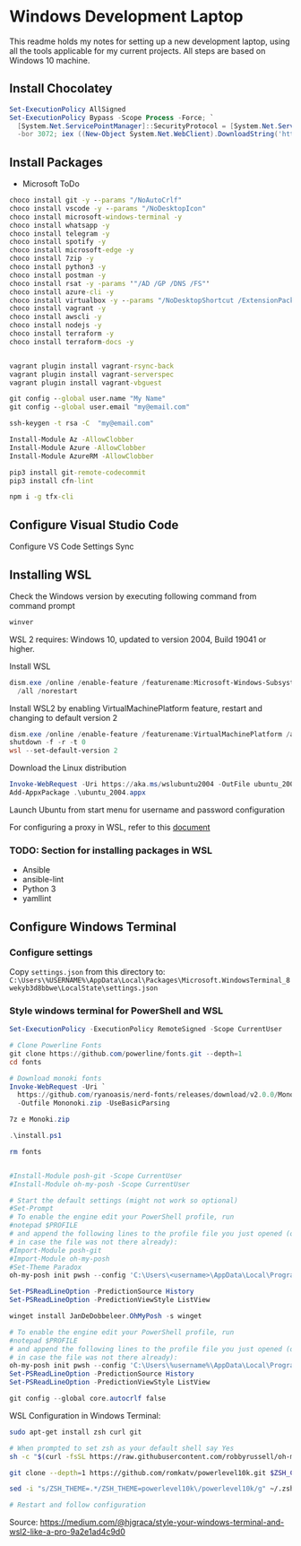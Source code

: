 # Windows Development Laptop

This readme holds my notes for setting up a new development laptop,
using all the tools applicable for my current projects.
All steps are based on Windows 10 machine.

## Install Chocolatey

```powershell
Set-ExecutionPolicy AllSigned
Set-ExecutionPolicy Bypass -Scope Process -Force; `
  [System.Net.ServicePointManager]::SecurityProtocol = [System.Net.ServicePointManager]::SecurityProtocol `
  -bor 3072; iex ((New-Object System.Net.WebClient).DownloadString('https://chocolatey.org/install.ps1'))
```

## Install Packages

* Microsoft ToDo

```cmd
choco install git -y --params "/NoAutoCrlf"
choco install vscode -y --params "/NoDesktopIcon"
choco install microsoft-windows-terminal -y
choco install whatsapp -y
choco install telegram -y
choco install spotify -y
choco install microsoft-edge -y
choco install 7zip -y
choco install python3 -y
choco install postman -y
choco install rsat -y -params '"/AD /GP /DNS /FS"'
choco install azure-cli -y
choco install virtualbox -y --params "/NoDesktopShortcut /ExtensionPack"
choco install vagrant -y
choco install awscli -y
choco install nodejs -y
choco install terraform -y
choco install terraform-docs -y


vagrant plugin install vagrant-rsync-back
vagrant plugin install vagrant-serverspec
vagrant plugin install vagrant-vbguest

git config --global user.name "My Name"
git config --global user.email "my@email.com"

ssh-keygen -t rsa -C  "my@email.com"

Install-Module Az -AllowClobber
Install-Module Azure -AllowClobber
Install-Module AzureRM -AllowClobber

pip3 install git-remote-codecommit
pip3 install cfn-lint

npm i -g tfx-cli
```

## Configure Visual Studio Code

Configure VS Code Settings Sync

## Installing WSL

Check the Windows version by executing following command from command prompt

```cmd
winver
```

WSL 2 requires: Windows 10, updated to version 2004, Build 19041 or higher.

Install WSL

```powershell
dism.exe /online /enable-feature /featurename:Microsoft-Windows-Subsystem-Linux `
  /all /norestart
```

Install WSL2 by enabling VirtualMachinePlatform feature, restart and changing to
default version 2

```powershell
dism.exe /online /enable-feature /featurename:VirtualMachinePlatform /all /norestart
shutdown -f -r -t 0
wsl --set-default-version 2
```

Download the Linux distribution

```powershell
Invoke-WebRequest -Uri https://aka.ms/wslubuntu2004 -OutFile ubuntu_2004.appx -UseBasicParsing
Add-AppxPackage .\ubuntu_2004.appx
```

Launch Ubuntu from start menu for username and password configuration

For configuring a proxy in WSL, refer to this [document](cntlm.md)

### TODO: Section for installing packages in WSL

* Ansible
* ansible-lint
* Python 3
* yamllint

## Configure Windows Terminal

### Configure settings

Copy `settings.json` from this directory to:
`C:\Users\%USERNAME%\AppData\Local\Packages\Microsoft.WindowsTerminal_8wekyb3d8bbwe\LocalState\settings.json`

### Style windows terminal for PowerShell and WSL

```powershell
Set-ExecutionPolicy -ExecutionPolicy RemoteSigned -Scope CurrentUser

# Clone Powerline Fonts
git clone https://github.com/powerline/fonts.git --depth=1
cd fonts

# Download monoki fonts
Invoke-WebRequest -Uri `
  https://github.com/ryanoasis/nerd-fonts/releases/download/v2.0.0/Mononoki.zip `
  -Outfile Mononoki.zip -UseBasicParsing

7z e Monoki.zip

.\install.ps1

rm fonts


#Install-Module posh-git -Scope CurrentUser
#Install-Module oh-my-posh -Scope CurrentUser

# Start the default settings (might not work so optional)
#Set-Prompt
# To enable the engine edit your PowerShell profile, run
#notepad $PROFILE
# and append the following lines to the profile file you just opened (or created
# in case the file was not there already):
#Import-Module posh-git
#Import-Module oh-my-posh
#Set-Theme Paradox
oh-my-posh init pwsh --config 'C:\Users\<username>\AppData\Local\Programs\oh-my-posh\themes\paradox.omp.json' | Invoke-Expression

Set-PSReadLineOption -PredictionSource History
Set-PSReadLineOption -PredictionViewStyle ListView

winget install JanDeDobbeleer.OhMyPosh -s winget

# To enable the engine edit your PowerShell profile, run
#notepad $PROFILE
# and append the following lines to the profile file you just opened (or created
# in case the file was not there already):
oh-my-posh init pwsh --config 'C:\Users\%username%\AppData\Local\Programs\oh-my-posh\themes\paradox.omp.json' | Invoke-Expression
Set-PSReadLineOption -PredictionSource History
Set-PSReadLineOption -PredictionViewStyle ListView

git config --global core.autocrlf false
```

WSL Configuration in Windows Terminal:

```sh
sudo apt-get install zsh curl git

# When prompted to set zsh as your default shell say Yes
sh -c "$(curl -fsSL https://raw.githubusercontent.com/robbyrussell/oh-my-zsh/master/tools/install.sh)"

git clone --depth=1 https://github.com/romkatv/powerlevel10k.git $ZSH_CUSTOM/themes/powerlevel10k

sed -i "s/ZSH_THEME=.*/ZSH_THEME=powerlevel10k\/powerlevel10k/g" ~/.zshrc

# Restart and follow configuration
```

Source: <https://medium.com/@hjgraca/style-your-windows-terminal-and-wsl2-like-a-pro-9a2e1ad4c9d0>
